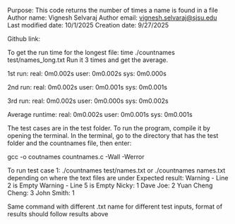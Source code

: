 Purpose: This code returns the number of times a name is found in a file
Author name: Vignesh Selvaraj
Author email: vignesh.selvaraj@sjsu.edu
Last modified date: 10/1/2025
Creation date: 9/27/2025

Github link:

To get the run time for the longest file: time ./countnames test/names_long.txt
Run it 3 times and get the average.

1st run:
real: 0m0.002s
user: 0m0.002s
sys:  0m0.000s

2nd run:
real: 0m0.002s
user: 0m0.001s
sys:  0m0.001s

3rd run:
real: 0m0.002s
user: 0m0.000s
sys:  0m0.002s

Average runtime:
real: 0m0.002s
user: 0m0.001s
sys:  0m0.001s

The test cases are in the test folder. To run the program, compile it by
opening the terminal. In the terminal, go to the directory that has the test folder 
and the countnames file, then enter:

gcc -o coutnames countnames.c -Wall -Werror

To run test case 1:
./countnames test/names.txt or ./countnames names.txt depending on where the text files are under
Expected result:
Warning - Line 2 is Empty
Warning - Line 5 is Empty
Nicky: 1
Dave Joe: 2
Yuan Cheng Cheng: 3
John Smith: 1

Same command with different .txt name for different test inputs, format of results should follow results above

